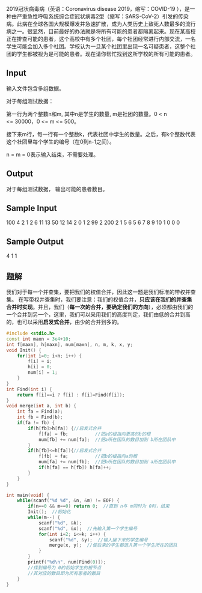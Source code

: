 2019冠状病毒病（英语：Coronavirus disease 2019，缩写：COVID-19 ），是一种由严重急性呼吸系统综合症冠状病毒2型（缩写：SARS-CoV-2）引发的传染病。此病在全球各国大规模爆发并急速扩散，成为人类历史上致死人数最多的流行病之一。很显然，目前最好的办法就是将所有可能的患者都隔离起来。现在某高校正在排查可能的患者，这个高校中有多个社团，每个社团经常进行内部交流，一名学生可能会加入多个社团。学校认为一旦某个社团里出现一名可疑患者，这整个社团的学生都被视为是可能的患者。现在请你帮忙找到这所学校的所有可能的患者。

## Input

输入文件包含多组数据。

对于每组测试数据：

第一行为两个整数n和m, 其中n是学生的数量, m是社团的数量。0 < n <= 30000，0 <= m <= 500。

接下来m行，每一行有一个整数k，代表社团中学生的数量。之后，有k个整数代表这个社团里每个学生的编号（在0到n-1之间）。

n = m = 0表示输入结束，不需要处理。

## Output

对于每组测试数据， 输出可能的患者数目。

## Sample Input

100 4
2 1 2
6 11 13 50 12 14
2 0 1
2 99 2
200 2
1 5
6 5 6 7 8 9 10
1 0
0 0

## Sample Output

4
1
1

## 题解
我们对于每一个并查集，要把我们的权值合并，因此这一题是我们标准的带权并查集。
在写带权并查集时，我们要注意：我们的权值合并，**只应该在我们的并查集合并时实现**。并且，我们（**每一次的合并，要确定我们的方向**），必须都由我们的一个合并到另一个，这里，我们可以采用我们的高度判定，我们由低的合并到高的，也可以采用**启发式合并**，由少的合并到多的。

```cpp
#include <stdio.h>
const int maxn = 3e4+10;
int f[maxn], h[maxn], num[maxn], n, m, k, x, y;
void Init() {
	for(int i=0; i<n; i++) {
		f[i] = i;
		h[i] = 0;
		num[i] = 1;
	}
}
int Find(int i) {
	return f[i]==i ? f[i] : f[i]=Find(f[i]);
}
void merge(int a, int b) {
	int fa = Find(a);
	int fb = Find(b);
	if(fa != fb) {
		if(h[fb]>h[fa]) {//启发式合并
			f[fa] = fb;			 //把a的根指向更高的b的根 
			num[fb] += num[fa];  //把a所在团队的数目加到 b所在团队中 
		}
		if(h[fb]<=h[fa]){//启发式合并
			f[fb] = fa;			 //把b的根指向a的根 
			num[fa] += num[fb];  //把b所在团队的数目加到 a所在团队中 
			if(h[fa] == h[fb]) h[fa]++;
		}
	}
}

int main(void) {
	while(scanf("%d %d", &n, &m) != EOF) {
		if(n==0 && m==0) return 0;  //直到 n与 m同时为 0时，结束 
		Init();  //初始化 
		while(m--) {
			scanf("%d", &k);
			scanf("%d", &x);  //先输入第一个学生编号 
			for(int i=2; i<=k; i++) {
				scanf("%d", &y);  //输入接下来的学生编号 
				merge(x, y);  //使后来的学生都进入第一个学生所在的团队 
			}
		}
		printf("%d\n", num[Find(0)]);
		//找到编号为 0的初始学生的根节点 
		//其对应的数目即为所有患者的数目 
	}
}

```